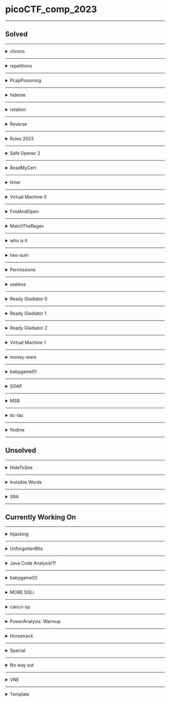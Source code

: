 # picoCTF_comp_2023

--------------------------------------------------------------------------------------------------------
## Solved

--------------------------------------------------------------------------------------------------------
<details>
<summary>chrono</summary>

### Description
How to automate tasks to run at intervals on linux servers?
Use ssh to connect to this server:
Server: saturn.picoctf.net
Port: 57690
Username: picoplayer 
Password: RmhP1XBDEg

### Steps taken to solve the problem.
- I had to first figure out how to ssh to a server. ssh user@address -p port and then enter the password.
- After that I ls the folder had nothing then I went back that means did cd .. 2 times.
- Then did ls and saw a folder challenge cd into it. Did ls in it. It had metadata.json file.
- I cat it and it had the flag.
- flag: picoCTF{Sch3DUL7NG_T45K3_L1NUX_dbc85700}.
</details>

--------------------------------------------------------------------------------------------------------
<details>
<summary>repetitions</summary>

### Description
Can you make sense of this file?
Download the file [here](https://artifacts.picoctf.net/c/297/enc_flag).

### Steps taken to solve the problem.
- Wget the file on the web shell.
- Cat the file. I had equal to at the end. So may be base64  encoded file.
- Base64 decode it ```cat enc_flag | base64 -d```. The output again had equal to at the end. So may be base64 decode again.
- Output again looked like base64 encoded. So base64 decode again.
- Had to base64 decode a couple more times to get the flag. ```cat enc_flag | base64 -d | base64 -d | base64 -d | base64 -d | base64 -d | base64 -d```
- flag: picoCTF{base64_n3st3d_dic0d!n8_d0wnl04d3d_c0ac1752}
</details>

--------------------------------------------------------------------------------------------------------
<details>
<summary>PcapPoisoning</summary>

### Description
How about some hide and seek heh?
Download this [file](https://artifacts.picoctf.net/c/404/trace.pcap) and find the flag.

### Steps taken to solve the problem.
- Downloaded the file and opened it in the wireshark.
- Looked at various row thing by clicking on them most of them had same text of gcv2 something something.
- Scrolled down to find the black things. First black thing had the flag.
- flag: picoCTF{P64P_4N4L7S1S_SU55355FUL_dd89e21b}
- I need to learn how to use wireshark and what all the information means.
</details>

--------------------------------------------------------------------------------------------------------
<details>
<summary>hideme</summary>

### Description
Every file gets a flag.
The SOC analyst saw one image been sent back and forth between two people. They decided to investigate and found out that there was more than what meets the eye [here](https://artifacts.picoctf.net/c/493/flag.png).

### Steps taken to solve the problem.
- Downloaded the file it is simply png file with logo of picoctf.
- Size is also small.
- Went to [wikipedia article](https://en.wikipedia.org/wiki/PNG). To find the bits which I can change to increase the width and height of the image. Did that couple of time no success.
- Looked at the end of the file in the hexeditor. Found some secret file things at the end thought to do unzip on this.
- Wget into the webshell. Unzip got a new folder secret.
- Folder had another flag.png file. Tried to unzip it got error. 
- So wget the file on my machine. Then unzip it.
- Found the flag file in the secret folder. I had the flag.
- flag: picoCTF{Hiddinng_An_imag3_within_@n_ima9e_5cf64968}
</details>

--------------------------------------------------------------------------------------------------------
<details>
<summary>rotation</summary>

### Description
You will find the flag after decrypting this file
Download the encrypted flag [here](https://artifacts.picoctf.net/c/451/encrypted.txt).

### Steps taken to solve the problem.
- Wget the file in the webshell. It is a txt file.
- Cat the contents of the file. Lookes like a ceaser cipher of the flag.
- Copied the encrypted flag. ```xqkwKBN{z0bib1wv_l3kzgxb3l_7mkl1k61}```.
- Made [this](/solutions/rotation.py) program to get all the ciphers.
- Run the program and enter the encrypted flag. You will get all the cipher for the 26 keys. See which is in the picoCTF format.
- Mine was with key 18.
- flag: picoCTF{r0tat1on_d3crypt3d_7ecd1c61}
</details>

--------------------------------------------------------------------------------------------------------
<details>
<summary>Reverse</summary>

### Description
Try reversing this file? Can ya?
I forgot the password to this [file](https://artifacts.picoctf.net/c/369/ret). Please find it for me?

### Steps taken to solve the problem.
- Wget the file in the webshell. It is a elf file. Not my strong point.
- Opened the file in the nano. The flag was there in plain text.
- flag: picoCTF{3lf_r3v3r5ing_succe55ful_fe733618}
- This was straight up luck to find the flag. I don't know how to reverse the elf file.
</details>

--------------------------------------------------------------------------------------------------------
<details>
<summary>Rules 2023</summary>

### Description
Read the rules of the competition and get a little bonus!
[Rules](https://picoctf.org/competitions/2023-spring-rules.html)

### Steps taken to solve the problem.
- Wget the file in webshell. It is a HTML file
- Opened in nano. Scrolled through the file. Found the flag in plain text format in the **alt** attribute of the element **img**.
- flag: picoCTF{h34rd_und3r5700d_4ck_cba1c711}
</details>

--------------------------------------------------------------------------------------------------------
<details>
<summary>Safe Opener 2</summary>

### Description
What can you do with this file?
I forgot the key to my safe but this [file](https://artifacts.picoctf.net/c/318/SafeOpener.class) is supposed to help me with retrieving the lost key. Can you help me unlock my safe?

### Steps taken to solve the problem.
- Wget the file in the webshell. File .class file. 
- Ran the file using ``` java SafeOpener```. Prompts to enter the password of the safe. Enter password.
- Give a string which looks base64 encoded and also a warning that we have 2 attempts left.
- Enter password 2 more times. Gave the same string value each time. "cGFzc3dvcmQ="
- Base64 decode this string to get password.
- The program base64 encodeds the entered password and then prints it out.
- Opened the file in the nano. The flag was there in plain text.
- flag: picoCTF{SAf3_0p3n3rr_y0u_solv3d_it_d6afee27}
</details>

--------------------------------------------------------------------------------------------------------
<details>
<summary>ReadMyCert</summary>

### Description
How about we take you on an adventure on exploring certificate signing requests
Take a look at this CSR file [here](https://artifacts.picoctf.net/c/383/readmycert.csr).

### Steps taken to solve the problem.
- Wget the file on the webshell. 
- Cat the file and see the file has text which may be base64 encoded.
- Use this [online base64](https://www.base64decode.org/) decoder and find the flag format string.
- flag: picoCTF{read_mycert_7834c5f2}
</details>


--------------------------------------------------------------------------------------------------------
<details>
<summary>timer</summary>

### Description
You will find the flag after analysing this apk
Download [here](https://artifacts.picoctf.net/c/421/timer.apk).
**Hint-1** Decompile
**Hint-2** mobsf or jadx 

### Steps taken to solve the problem.
- Wget the file in the webshell. The file is apk file.
- Opened the apk file in nano and saw a lot of gibberish.
- Strings the file and piped it into grep to find the picoCTF. No success.
- Installed the apk file on my phone. It is a normal timer with no stop button and no success.
- Looked at the hint.
- Had android studio installed on the pc. Opened the apk file in the android studio using option File > Profile or Debug APK.
- The flag was in the manifests > AndroidManifest.xml file on line 5.
- flag: picoCTF{t1m3r_r3v3rs3d_succ355fully_17496}.
</details>

--------------------------------------------------------------------------------------------------------
<details>
<summary>Virtual Machine 0</summary>

### Description
Can you crack this black box?
We grabbed this design doc from enemy servers: [Download](https://artifacts.picoctf.net/c/472/Virtual-Machine-0.zip). We know that the rotation of the red axle is input and the rotation of the blue axle is output. The following input gives the flag as output: [Download](https://artifacts.picoctf.net/c/472/input.txt).
**Hint** Rotating the axle that number of times is obviously not feasible. Can you model the mathematical relationship between red and blue?

### Steps taken to solve the problem.
- Wget both the files in the webshell. One file is a txt file and other is a zip file.
- Input file had this string of number 39722847074734820757600524178581224432297292490103995919748682209850899737
- Unzip the zip file gave a .dae file. Don't know what it is.
- Opened the file in nano in hope to find the flag in plain text. No success.
- Saw a term Collada in the file. Googled what is collada. Helps people to share and edit 3d files.
- Googled how to open collada file. It showed we can open it in Blender. Had it on my pc.
- Downloaded the file on my pc.
- Imported the file in blender. Something like a lego thing.
- Grabbed all the black legos and the base and moved them along the z axis to find some gears in there.
- There are 8 teeth on the gear splined with the blue axle.
- The big gear splined with the red axle has 40 teeth.
- Problem mentions that input of the red axle is input and the output is at the blue axle.
- So if we rotate red axle one the the blue axle will rotate 5 times.
- So if we rotate the red axle the input number of times the blue axle will rotate 5 * input. 
- Input * 5 = 198614235373674103788002620892906122161486462450519979598743411049254498685
- Looked at the hint, which said to have a mathematical relationship between read and blue which is red 1 turn equals blue 5 turns.
- Now we take the output value and convert then into hex using ``` hex(198614235373674103788002620892906122161486462450519979598743411049254498685) ```. 
- We get 0x7069636f4354467b67333472355f30665f6d3072335f36313730613162317d. Which has the hex value of the pico which is 7069636f. I thought this step to convert into hex because I did the problems previously related to RSA and there we converted the number to hex.
- Now to get the plain text we can do is import binascii and then do ``` binascii.unhexlify('7069636f4354467b67333472355f30665f6d3072335f36313730613162317d') ```.
- And we get the flag.
- flag: picoCTF{g34r5_0f_m0r3_6170a1b1}
</details>

--------------------------------------------------------------------------------------------------------
<details>
<summary>FindAndOpen</summary>

### Description
Someone might have hidden the password in the trace file.
Find the key to unlock [this file](https://artifacts.picoctf.net/c/411/flag.zip). [This tracefile](https://artifacts.picoctf.net/c/411/dump.pcap) might be good to analyze.

### Steps taken to solve the problem.
- Wget both the files in the webshell. One is a txt file and other is pcap file.
- The zip file is password protected. So we might need to find the password from the pcap file to get the flag.
- Opened the pacp file in the wireshark.
- On looking at the row we se the first few have text "Flying on Ethernet secret: Is this the flag."
- The some had text "Could the flag have been splitted?"
- Some had gibberish looking text.
- Then again it came with text "May be try checking the other file".
- The various text we saw in the various bytes are here.
- Flying on Ethernet secret: Is this the flag
- iBwaWNvQ1RGe1Could the flag have been splitted?
- AABBHHPJGTFRLKVGhpcyBpcyB0aGUgc2VjcmV0OiBwaWNvQ1RGe1IzNERJTkdfTE9LZF8=
- PBwaWUvQ1RGesabababkjaASKBKSBACVVAVSDDSSSSDSKJBJS
- PBwaWUvQ1RGe1Maybe try checking the other file
- Now I used a [online base64 decoder](https://www.base64decode.org/).
- Using the combination of last plus the first and the second we get this string "<YKƲmk^rH^^z picoCTF{PWmjZz{)+my�<This is the secret: picoCTF{R34DING_LOKd_"
- picoCTF{R34DING_LOKd_ is used this as the secret password to unzip the flag file on my pc.
- After unzip we got a flag file. I opened the flag file in the notepad. Got the flag.
- flag: picoCTF{R34DING_LOKd_fil56_succ3ss_8ec01288}
</details>

--------------------------------------------------------------------------------------------------------
<details>
<summary>MatchTheRegex</summary>

### Description
How about trying to match a regular expression
Additional details will be available after launching your challenge [instance](http://saturn.picoctf.net:59685/).

### Steps taken to solve the problem.
- Started the instance and opened the website.
- Opened the developer tools and looked at the elements. I was trying to look if there was some kind of regular expression used in script.
- I saw that there was a comment in the script // ^p.....F!?. I saw the caret sign thought that the input should be begin with the p and enterd picoCTF and got the flag. One can also enter paaaAAF to get the flag but I am not sure about this.
- flag: picoCTF{succ3ssfully_matchtheregex_36f43841}
</details>

--------------------------------------------------------------------------------------------------------
<details>
<summary>who is it</summary>

### Description
Someone just sent you an email claiming to be Google's co-founder Larry Page but you suspect a scam.
Can you help us identify whose mail server the email actually originated from?
Download the email file [here](https://artifacts.picoctf.net/c/363/email-export.eml). Flag: picoCTF{FirstnameLastname}
**Hint** whois can be helpful on IP addresses also, not only domain names

### Steps taken to solve the problem.
- Wget the file in the webshell. The file is .eml file.
- Opened the file saw some sender receive things.
- Looked at the hint.
- [whois](https://who.is/) is a site.
- Google whois ip address look up. Found this [whois site](https://www.whatismyip.com/ip-whois-lookup/).
- Opened the file in nano in webshell. Found a ipaddress 173.249.33.206.
- Pasted in the search box of the website and got a long thing. Looked for name and found "Wilhelm Zwalina".
- flag: picoCTF{WilhelmZwalina}
</details>

--------------------------------------------------------------------------------------------------------
<details>
<summary>two-sum</summary>

### Description
Can you solve this?
What two positive numbers can make this possible: n1 > n1 + n2 OR n2 > n1 + n2
Enter them here nc saturn.picoctf.net 49225. [Source](https://artifacts.picoctf.net/c/252/flag.c)

### Steps taken to solve the problem.
- Nc into the server. Entered any random number nothing happened.
- Wget the source file in the webshell and opened it inside of nano.
- Looked into the flag.c file. Saw if there is a function addIntOvf which if returns 0 then the program will exit. So some how i have to enter 2 numbers such that both of them are either positive or negative but their sum is of opposite sign.
- This is something like in java if we try to hold a value which is larger than what int data type can hold it will become negative something like that I studied in a book but don't remember it. 
- Google what is integer overflow. Read the [wikipedia article](https://en.wikipedia.org/wiki/Integer_overflow).
- Google what is the size of integer in c language. It is 2 bytes or 16 bits.
- Googled largest number integer in c language can hold. 2147483647
- Ran the program with gcc flag.c then ./a.out. Entered the 2147483647 1 numbers
- Got you have an integer overflow. Flag not found please run this on server.
- By this time the instance was shut down. So again started it.
- But when I entered the above mentioned numbers nothing was happening. I don't know what to do.
- Then at later time the thing was working correctly entered the above numbers got the flag.
- flag: picoCTF{Tw0_Sum_Integer_Bu773R_0v3rfl0w_fe14e9e9}
</details>

--------------------------------------------------------------------------------------------------------
<details>
<summary>Permissions</summary>

### Description
Can you read files in the root file?
The system admin has provisioned an account for you on the main server:
ssh -p 62831 picoplayer@saturn.picoctf.net
Password: cPC09LVcyM
Can you login and read the root file?
**Hint** What permissions do you have?
### Steps taken to solve the problem.
- Copied the ssh command on webshell but did not get the password prompt.
- Pasted the password anyways nothing happened.
- Ended the session.
- Tried changing the port and then ssh. Gave an error. 
- Again ssh tried typing in whoami, pwd ls commands nothing happened.
- Looked at the hint.
- The thing was later fixed and I could ssh correctly into it.
- Then I cd ../.. . And then found a challenge folder in there.
- cd into the challenge folder and there was metadatd.json file. I cat it and there was flag in it.
- flag: picoCTF{uS1ng_v1m_3dit0r_021d10ab}
</details>

--------------------------------------------------------------------------------------------------------
<details>
<summary>useless</summary>

### Description
There's an interesting script in the user's home directory
The work computer is running SSH. We've been given a script which performs some basic calculations, explore the script and find a flag.
Hostname: saturn.picoctf.net
Port:     54200
Username: picoplayer
Password: password

### Steps taken to solve the problem.
- I ssh into the thing using this command ```ssh -p 51325 picoplayer@saturn.picoctf.net```
- I ls and there was a file with name useless.
- cat useless. Contents of the file are below.
    ```
    #!/bin/bash
    # Basic mathematical operations via command-line arguments

    if [ $# != 3 ]
    then
    echo "Read the code first"
    else
            if [[ "$1" == "add" ]]
            then 
            sum=$(( $2 + $3 ))
            echo "The Sum is: $sum"  

            elif [[ "$1" == "sub" ]]
            then 
            sub=$(( $2 - $3 ))
            echo "The Substract is: $sub" 

            elif [[ "$1" == "div" ]]
            then 
            div=$(( $2 / $3 ))
            echo "The quotient is: $div" 

            elif [[ "$1" == "mul" ]]
            then
            mul=$(( $2 * $3 ))
            echo "The product is: $mul" 

            else
            echo "Read the manual"
            
            fi
    fi
    ```
- This is a bash script. I don't know what it is doing. I had to google how to run a bash script. Found [this article](https://www.baeldung.com/linux/use-command-line-arguments-in-bash-script).
- Ran the bash script ``` sh useless ```. It printed that Read the manual.
- To read manual in terminal means to use ``` man ``` command. So I ran ``` man useless ``` which opened the man page for the useless and there was the flag at the bottom under the authors heading.
- flag: picoCTF{us3l3ss_ch4ll3ng3_3xpl0it3d_5562}
</details>

--------------------------------------------------------------------------------------------------------
<details>
<summary>Ready Gladiator 0</summary>

### Description
Can you make a CoreWars warrior that always loses, no ties?
Your opponent is the Imp. The source is available [here](https://artifacts.picoctf.net/c/314/imp.red). If you wanted to pit the Imp against himself, you could download the Imp and connect to the CoreWars server like this:
nc saturn.picoctf.net 60784 < imp.red

### Steps taken to solve the problem.
- Wget the source in the webshell.
- Then ran the nc command.
- I did a few things and ended with message "Try again. Your warrior (warrior 1) must lose all rounds, no ties.".
- I opened the file in the nano and looked at the code and did not understand anything.
- There was mov command changed the 1 to 5. Then again ran the nc command and this time it gave me the flag. This was total hit and miss for me.
- flag: picoCTF{h3r0_t0_z3r0_4m1r1gh7_e1610ed2}
</details>

--------------------------------------------------------------------------------------------------------
<details>
<summary>Ready Gladiator 1</summary>

### Description
Can you make a CoreWars warrior that wins?
Your opponent is the Imp. The source is available [here](https://artifacts.picoctf.net/c/407/imp.red). If you wanted to pit the Imp against himself, you could download the Imp and connect to the CoreWars server like this:
nc saturn.picoctf.net 62981 < imp.red
To get the flag, you must beat the Imp at least once out of the many rounds.
**Hint** You may be able to find a viable warrior in beginner docs

### Steps taken to solve the problem.
- Wget the source file in the webshell and then ran the netcat command.
- It gave a message of 100 ties and said that my warrior must win once.
- So again I opened the imp file in nano and changed the mov from 0, 1 to 0, 2 and ran the nc command.
- This time the warrior 2 wins 100 times.
- So again change the move to some higher value like 11 and again I lose all the time.
- This time I changed the assert line to 3 and then also lost all the tries. 
- Looked at the hint.
- Googled the begineer docs for core wars and found this [site](https://vyznev.net/corewar/guide.html#start_imp). Did not understand much.
- Found another [site](http://www.koth.org/info/corewars_for_dummies/dummies.html) and read things understood little then copied on of the program.
- Program ```
  ;redcode
  ;name Imp Ex
  ;assert 1
  add #10, #-1
  mov 2, @-1
  jmp -2, 0
  dat #33, #33
  end
  ```
- Won 12 times ties 88 and got the flag.
- flag: picoCTF{1mp_1n_7h3_cr055h41r5_441be1fc}
</details>

--------------------------------------------------------------------------------------------------------
<details>
<summary>Ready Gladiator 2</summary>

### Description
Can you make a CoreWars warrior that wins every single round?
Your opponent is the Imp. The source is available [here](https://artifacts.picoctf.net/c/280/imp.red). If you wanted to pit the Imp against himself, you could download the Imp and connect to the CoreWars server like this:
nc saturn.picoctf.net 51703 < imp.red
To get the flag, you must beat the Imp all 100 rounds.
**Hint** If your warrior is close, try again, it may work on subsequent tries... why is that?

### Steps taken to solve the problem.
- Wget the file and changed the assert line to 0
- Ran the  nc command gave an error.
- Changed the assert line to 1.
- Added another mov line with 1, 5 and still did not win any thing.
- Copied the code from the **Ready Gladiator 1** from the solved section and the ran the nc command.
- Won 19 times and tied 81 times. Looked at the hint.
- Ran nc command again this time won 17 times and ties 83 times.
- Read this [guide](https://vyznev.net/corewar/guide.html).
- Read the above guide and understood a little bit of things but still could not write my own program. What I learned from the guide that there are warriors.
- So googled warriors for core wars and found this [startegy page](https://corewar.co.uk/strategy.htm). Tried copy pasting various warriors and ran them.
- Tried dwarf, paper and then stone/imp.
- Tried the clear-imp and got a win of 98 highest.
- Tried Digitalis in clear/imp example section scored 91 and dust 0.7 also scored 99(on mutiple tries) and then ran rise of dragon won 99 times.
- Code for [rise of dragons](https://corewar.co.uk/riseofthedragon.htm) ```                                                                                                   
  ;redcode
  ;name Imp Ex
  ;assert 1

          org    qscan

  gate    dat    4000,       1700
  bomb    dat    >2667,      11

          for    4
          dat    0,0
          rof

          spl    #4000,      >gate
  clear   mov    bomb,       >gate
          djn.f  clear,      >gate

          for    23
          dat    0,0
          rof

          istep  equ 1143           ; (CORESIZE+1)/7

  warr    spl    clear-1,    <3700
          mov    imp,        *launch
          spl    1,          <3600  ; 32 parallel processes
          spl    1,          <3500
          spl    1,          <3400
          spl    1,          <3300
          spl    1,          <3200
          spl    nxpoint,    <3100
  launch  djn.f  3600,       <4000

          for    2
          dat    0,0
          rof

  nxpoint add.f  #istep,     launch
          djn.f  clear-1,    <3000

  imp     mov.i  #3,         istep

          for    24
          dat    0,0
          rof

          qfac   equ 7051 ; 1467 ; 6371 ;  369
          qdec   equ 4452 ; 2804 ; 3532 ; 3730

          qa     equ (qfac*(qtab0-1-qptr)+1)
          qb     equ (qfac*(qtab0-qptr)+1)
          qc     equ (qfac*(qtab1-1-qptr)+1)
          qd     equ (qfac*(qtab1-qptr)+1)
          qe     equ (qfac*(qtab1+1-qptr)+1)
          qf     equ (qfac*(qtab2-qptr)+1)

          qtime  equ 18
          qstep  equ -7
          qgap   equ 87

  qdecode mul.b  *q1,          qptr
  q0      sne    <qtab0,       @qptr
  q1      add.b  qtab1,        qptr
  q2      mov    qtab2,        @qptr
  qptr    mov    qtab2,        *qdec
          add    #qstep,       qptr
          djn    q2,           #qtime
          jmp    warr,         qc
  qtab1   dat    4000,         qd
          dat    4000,         qe

  qscan   sne    qptr+qdec*qe, qptr+qdec*qe+qe
          seq    <qtab1+1,     qptr+qdec*(qe-1)+qe-1
          jmp    qdecode,      }q1
          sne    qptr+qdec*qb, qptr+qdec*qb+qd
          seq    <qtab0,       qptr+qdec*(qb-1)+qd
          jmp    qdecode,      {qdecode
          sne    qptr+qdec*qa, qptr+qdec*qa+qd
          seq    <qtab0-1,     qptr+qdec*(qa-1)+qd
          djn.a  qdecode,      {qdecode
          sne    qptr+qdec*qf, qptr+qdec*qf+qd
          seq    <qtab2,       qptr+qdec*(qf-1)+qd
          jmp    qdecode,      }qdecode
          sne    qptr+qdec*qc, qptr+qdec*qc+qc
          seq    <qtab1-1,     qptr+qdec*(qc-1)+qc-1
          jmp    qdecode,      {q1
          sne    qptr+qdec*qd, qptr+qdec*qd+qd
          seq    <qtab1,       qptr+qdec*(qd-1)+qd-1
          jmp    qdecode,      <qa
  qtab0   jmp    warr,         <qb
  qtab2   dat    qgap,         qf
  end
  ```
- I tried the above code mutiple times may be 40 times and then got the flag. I don't know what is happening in the code and I am not good enough for anything. So sorry.
- Just copy the code in imp.red file and then run the nc command. You might get the flag.
- flag: picoCTF{d3m0n_3xpung3r_9a074a57}
</details>

--------------------------------------------------------------------------------------------------------
<details>
<summary>Virtual Machine 1</summary>

### Description
The enemy has upgraded their mechanical analog computer. Start an instance to begin.
Additional details will be available after launching your challenge instance.
##### Instance started.
We grabbed this design doc from enemy servers: [Download](https://artifacts.picoctf.net/c/324/Virtual-Machine-1.zip). We know that the rotation of the red axle is input and the rotation of the blue axle is output. Reverse engineer the mechanism and get past their checker program:
nc saturn.picoctf.net 51650
**Hint-1** The supporting structure for the machine has been removed from the given design doc.
**Hint-2** Some gears are meshed strangely, such as tooth overlapping tooth. Consider such gears as meshed correctly.
**Hint-3** Learn enough about gear ratios to abstract details from the design doc.
### Steps taken to solve the problem.
- Downloaded the file on my machine and it is a zip file. Extracted things and got a dae file.
- Imported the dae file into blender.
- Saw an entire gear train with bevel gears. One can really count all the gears and find all the gear ratio.
- Labled all the gears with number of teeth on the gears.
- Found the final gear ratio which was 18718
- Started the instance was asked that how many times the output will turn if the input is turned 14373 times.
- Entered 269033814 and the answer was wrong.
- Again  calculated the ratios and had made mistake in the previous attempt. The correct ratio came to be 9359.
- Again launched the instance and got the input rpm to be 22039 so the final output is going to be 9359 * 22039 = 206263001. This was correct and got the flag.
- picoCTF{m0r3_g34r5_3g4d_2efa1d52}
</details>

--------------------------------------------------------------------------------------------------------
<details>
<summary>money-ware</summary>

### Description
Flag format: picoCTF{Malwarename}
The first letter of the malware name should be capitalized and the rest lowercase.
Your friend just got hacked and has been asked to pay some bitcoins to 1Mz7153HMuxXTuR2R1t78mGSdzaAtNbBWX. He doesn’t seem to understand what is going on and asks you for advice. Can you identify what malware he’s being a victim of?
**Hint-1** Some crypto-currencies abuse databases exist; check them out!
**Hint-2** Maybe Google might help.

### Steps taken to solve the problem.
- Googled the string to which the bitcoins are supposed to be payed.
- Found articles on [petya attack](https://www.vsec.infinigate.co.uk/blog/worlds-most-famous-bitcoin-wallets-petya-wannacry-ransomware).
- Google the name of the malware no success.
- Tried entering petya in the flag format. Got the flag.
- flag: picoCTF{Petya}
</details>

--------------------------------------------------------------------------------------------------------
<details>
<summary>babygame01</summary>

### Description
Get the flag and reach the exit.
Welcome to BabyGame! Navigate around the map and see what you can find! The game is available to download [here](https://artifacts.picoctf.net/c/227/game). There is no source available, so you'll have to figure your way around the map. You can connect with it using nc saturn.picoctf.net 49813.
**Hints-1** Use 'w','a','s','d' to move around.
**Hints-2** There may be secret commands to make your life easy.

### Steps taken to solve the problem.
- Wget the file in the webshell which is a elf file and then cat it to see if there is flag in plain text.
- Opened the file in nano. I has bunch of gibberish but some string like player has flag etc.
- Ran the net cat command. It wrote some gibberish then player position, endtile postion and the player flag.
- I entered move nothing happened it printed the same thing again. Then I enterd the player position: 4, 8 it printed things bunch of time and the printed you win but no flag.
- I started the program again. This time entered Player Postion 5, 9 it changed the position to 5, 4.
- I started the program again. This time entered Player Postion 6, 9 it changed the position to 6, 4.
- Tried Player Postion 3, 3 it made the Player Postion to 7, 4.
- Entered Player had flag: 2. Made the player postion to 8,3.
- Looked at the hints. 
- We can move multiple times by entering w a s d multiple times
- I made it reach the X and then it said you won.
- I looked at hint and it said there are some secret commands. So typed run or jump and walk.
- When entered walk the player changed from @ to k. So typed again wala. It changed to a.
- Typed lk it change to k. So thought(before this thought I typed many other characters thinking it might reveal the flag. So it is all hit and try and method.) of typing lX changed to X. 
- Now the end tile positon also updated to the position of the player.
- Moved that X around with the w a s d and took it to first postion and the then beyond the scrren. At this point I was just typing the a key and did not stop to see the result. 
- The program said suddenly that I have 46 flag but did not showed me the flag and stopped.
- Now with the same approach but see the result more carefully.
- Type lX then enter then type wwww then enter aaaa to take the player to starting postion of the board(0,0).
- Now enter a(your player will go beyond the boundaries of the board) and press enter till you see the change in the player has flag value which will become 88.
- Now start bringing back the player to the visible part of the board using a. Once you can see the player take it to the end postion that is to the place where the X is present at the last row and last column.
- When you reach there you will get the flag.
- flag: picoCTF{gamer_m0d3_enabled_0a880baf}
</details>

--------------------------------------------------------------------------------------------------------
<details>
<summary>SOAP</summary>

### Description
The web project was rushed and no security assessment was done. Can you read the /etc/passwd file?
[Web Portal](http://saturn.picoctf.net:51531/)
**Hint** XML external entity Injection
### Steps taken to solve the problem.
- Opened the website. Used the inspect element thing nothing there.
- Tried to nc the website nothing there too.
- Tried to wget the website, it got stuck at connecting the sever.
- Looked at the hint. Google the hint.
- Looked at [this site](https://portswigger.net/web-security/xxe#exploiting-xxe-to-retrieve-files). The site mentioned to install **Burp Suite** community  edition.
- Installed the community edition.
- Then launched the burp selected next and did not play with any settings and went to proxy tab and clicked on open browser and turned intercept on.
- Restared the problem instance and then pasted the link the opened browser window and clicked on the button in the card Open Details.
- Then the burp caught the request and I pasted this in the xml portion. ```<!DOCTYPE foo [ <!ENTITY xxe SYSTEM "file:///etc/passwd"> ]>``` and replace the id number with ```&xxe;```. Then forwarded the request and then the page loaded with the picoCTF flag.
- I had to try and google a lot to get this solution and I did not understand most things and did as the things says. This solution does not cover all the tries that I did to get the flag.
- flag: picoCTF{XML_3xtern@l_3nt1t1ty_55662c16}
</details>

--------------------------------------------------------------------------------------------------------
<details>
<summary>MSB</summary>

### Description
This image passes LSB statistical analysis, but we can't help but think there must be something to the visual artifacts present in this image...
Download the image [here](https://artifacts.picoctf.net/c/418/Ninja-and-Prince-Genji-Ukiyoe-Utagawa-Kunisada.flag.png)
**Hint** What's causing the 'corruption' of the image?

### Steps taken to solve the problem.
- Downloaded the image. Looked at it. The upper portion not good but lower portion good.
- Googled MSB which is most significant bit and LSB least significant bit.
- Looked at the hint. 
- I think since in problem it is mentioned that the image passed the LSB test. May be the image is corrupted due to some things done to its Most Significant Bit. Like a Bit flip thing.
- Tried to do the bitflip of the MSB and obtained a image but was not useful.
- Googled about MSB stegnography found this [article](http://ijcst.com/vol33/4/anil2.pdf).
- So if we go through all the pixels of the image and the find the MSB of all the pixels. Then we can convert that binary value to ascii which might be our flag.
- Failed at the above solution and got a bunch of gibberish.
- Googled how to do LSB stegnography on an image. To understand what has been done to image.
- I tried to extract each of the MSB from each color channel thinking there might be a message stored in them but it was just 1.
- Then I noticed that the border of the image in close to white so it's rgb value should be close to white. 
- The I examined the pixels in the 0th row and saw a pattern in the values it had some similar looking rgb value appearing again and again like so. 
```[103, 240, 111], [231, 112, 239], [103, 112, 111], [231, 240, 111], [231, 112, 111], [103, 112, 239] ```
- Then I went pixel peeping in the image a saw that there is a white pixel in the first row at index 27. I printed it's pixel value which was (233, 239, 239).
- Then I realized that the most significant bits in some of these pixels is 1 since they may have only 7 bits in them so I made sure that I am converting the decimal to 8 bit binary.
- So we have to take the MSB of the each color of each pixel and then using those bits we can get the entire message which has the flag.
- I tried storing all the bits in the variable but as the bits increased the program slowed down a lot. So I had to make sure that as soon as 8 bits are stored I convert those into their ascii counter parts and then remove them form the variable.
- This the [program](/solutions/msb.py) to solve the problem. I have tried to explain the program using comments.
- To run this program make sure that you have pillow module installed and make sure that the progrma is stored in a folder named "solutions".
- Then run the program to get the text stored in the image. The program will generate a message.txt file in the same folder. 
- Search for the pico string in the file and you will get the flag.
- flag: picoCTF{15_y0ur_que57_qu1x071c_0r_h3r01c_b5e03bc5}
</details>

--------------------------------------------------------------------------------------------------------
<details>
<summary>tic-tac</summary>

### Description
Someone created a program to read text files; we think the program reads files with root privileges but apparently it only accepts to read files that are owned by the user running it.
ssh to saturn.picoctf.net:49798, and run the binary named "txtreader" once connected. Login as ctf-player with the password, d137d16e

### Steps taken to solve the problem.
- Ssh into the server and run the binary txtreader. It gave an error and asked me to enter a filename after the command.
- I entered the flag.txt file name and then it gave a error that I don't own the file.
- I then entered the src.cpp and it printed the file. It was program which was checking id to see if I own the file or not.
- I saw the tag of toctou in the problem so I googled it and landed on this [wikipedia page](https://en.wikipedia.org/wiki/Time-of-check_to_time-of-use).
- Read the page the thing it exploit the race conditions. This is something that I read when dealing with promises in javascript. Race conditions are bad as they make code unpredictalbe. This is all I remember about them.
- Then I googled how to exploit the toctou and got this [article](https://en.wikipedia.org/wiki/Time-of-check_to_time-of-use). This guide explains things and I followed it do the thing but it did not work.
- The I found this [video](https://www.youtube.com/watch?v=5g137gsB9Wk) and did what it explained. Make sure to run the program in the background. To do this you just have to type & at the end of the command.
- But the problem was that when ever I tried to read the flag.txt file it sometime gave error but rest of time it just closed without displaying anything.
- So I just started bashing it with up arrow key and enter to run the last command which was the ./txtreader flag.txt. And then it in more than 20 tries it gave the flag.
- flag: picoCTF{ToctoU_!s_3a5y_f482a247}
</details>


--------------------------------------------------------------------------------------------------------
<details>
<summary>findme</summary>

### Description
Help us test the form by submiting the username as test and password as test!
The website running [here](http://saturn.picoctf.net:61202/).
**Hint** any redirections?

### Steps taken to solve the problem.
- Started the instance and opened the website.
- Login the webiste with the given credentials.
- A page opened with search for flag search element.
- Opened the developer tools and went straight to the cookies thing.
- Nothing was there.
- Looked at the sources. Nothing there.
- Searched for flag in the thing nothing there too.
- Looked at the hint. Did not understand anything.
- The text in the website is similar to the hint. Text is "I was redirected here by a friend of mine but i couldnt find anything. Help me search for flags :-)".
- Looked at what is happeneing when we press the go button. The text in updates and some elements style are changed.
- Tried to wget the thing but it was stuck at the connecting. I know that this might be wrong as I really don't know what is wget. I only know that wget is used to download the files.
- Opened burpsuite and then used it to capture the request after entering the password and username.
- In one of the request there was this weird looking text ```A¤¥€!Ur[v[Œú„=OªS€Òž’~Ùýë¹ñY'
Ÿ u¨T>```
- Again returned to this challenge and google redirections + web exploitation and got this [site](https://infosecwriteups.com/url-redirection-exploitation-and-mitigation-8eed73007375). Read it and thought to run the burp to see if we have some thing like this in the challenge.
- Was looking and saw this id things thought to run from start again and base64 decode this id text.
- I again went to the login page and ran the burp suite and looked at the things in the each interaction captured by burp.
- I the top line there was url with id in it. The id had a text value with base64 encoded text. So I copied that text and decoded it online
- Base64 encode text: cGljb0NURntwcm94aWVzX2Fs | plain text: picoCTF{proxies_al
- Then again I forwareded the request and again looked for the id things and found one again.
- Base64 encode text: bF90aGVfd2F5XzAxZTc0OGRifQ== | plain text: l_the_way_01e748db}
- flag: picoCTF{proxies_all_the_way_01e748db}
</details>  



--------------------------------------------------------------------------------------------------------
## Unsolved

--------------------------------------------------------------------------------------------------------
<details>
<summary>HideToSee</summary>

### Description
How about some hide and seek heh?
Look at this image [here](https://artifacts.picoctf.net/c/507/atbash.jpg).
**Hint** Download the image and try to extract it.

### Steps taken to solve the problem.
- Wget the file on the webshell
- The file is a jpg and has some cipher on it.
- Opened the file in on line hexedit. Had JFIF format on the start.
- Went to the JFIF file format on google. Opened the [wikipedia article](https://en.wikipedia.org/wiki/JPEG_File_Interchange_Format#:~:text=The%20JPEG%20File%20Interchange%20Format,encoded%20with%20the%20JPEG%20algorithm.). Did not understand much.
- Opened the file in the notepad to see if there is any string so that I can decode it using the ceaser cipher.
- strings the file in webshell ```strings atbash.jpg```. Got this long string "CDEFGHIJSTUVWXYZcdefghijstuvwxyz". Did ceaser cipher on the thing with no luck.
- Looked at the hint. Suggest to extract it. Did ``` unzip atbash.jpg ``` got an error.
- Googled the atbash term. Found this [wikipedia article](https://en.wikipedia.org/wiki/Atbash#:~:text=Atbash%20Hebrew%3A%20%D7%90%D7%AA%D7%91%D7%A9%3B%20also,with%20a%20standard%20collating%20order.).
- Tried to decipher the string mentioned above using the cipher in the wikipedia article. No success.
- Again looked at the file format and checked for any error but everything is fine.
</details>


-----------------------------------------------------------------------------------------------------
<details>
<summary>Invisible Words</summary>

### Description
Do you recognize this cyberpunk baddie? We don't either. AI art generators are all the rage nowadays, which makes it hard to get a reliable known cover image. But we know you'll figure it out. The suspect is believed to be trafficking in classics. That probably won't help crack the stego, but we hope it will give motivation to bring this criminal to justice!
Download the image [here](https://artifacts.picoctf.net/c/416/output.bmp).
**Hints-1**Something doesn't quite add up with this image...
**Hints-2**How's the image quality?

### Steps taken to solve the problem.
- Wget the file and it is a .bmp file.
- Open it in the online hexedit. Also opened this [wikipedia article](https://en.wikipedia.org/wiki/BMP_file_format#:~:text=The%20BMP%20file%20format%20or,and%20OS%2F2%20operating%20systems.)
- Looked at the hints.
</details>


--------------------------------------------------------------------------------------------------------
<details>
<summary>SRA</summary>

### Description
I just recently learnt about the SRA public key cryptosystem... or wait, was it supposed to be RSA? Hmmm, I should probably check...
Additional details will be available after launching your challenge instance
File is [here](https://artifacts.picoctf.net/c/294/chal.py)
Connect to the program on our server: nc saturn.picoctf.net 54297

### Steps taken to solve the problem.
- Wget the file and opened it in nano.
- I think it is normal RSA.
- We need to find the pride string which is getting encoded.
- Googled crypto thing that is being imported to learn about the inverse function.
  ### Program Description
  - We are creating a variable pride and storing random alphabets and digits in it. The length of the word is 16.
  - We are then storing 2 prime numbers of 128 bits in the varialbes gluttony and greed.
  - Then we are storing the product of prime numbers in lust variable which is N in rsa.
  - Sloth is 65537 which is e in the rsa.
  - In the variable envy we are basically storing the private key which is d.
  - We are then converting out plain text to binary string and then converting it to base 256 number.
  - Let pride encoded string be byte string b'ab' then 256^1*97 + 256^0*98 = 29430 is what the base 256.
  - Then we raise this number it to power of sloth which is e and then mod it by lust which is N.
  - So anger variable stores the encrypted text.
  - It then prints the encrypted text and the private key.
  - We then have to enter the plain text to get the flag.
- So for the problem we know d, e and the encrypted text we have to find the plain text.
- 
</details>







--------------------------------------------------------------------------------------------------------
## Currently Working On









--------------------------------------------------------------------------------------------------------
<details>
<summary>hijacking</summary>

### Description
Getting root access can allow you to read the flag. Luckily there is a python file that you might like to play with.
Through Social engineering, we've got the credentials to use on the server. SSH is running on the server.
saturn.picoctf.net 51709
Username: picoctf
Password: rZSsB--vJK  
**Hints-1** Check for Hidden files
**Hints-2** No place like Home:

### Steps taken to solve the problem.
- SSH in the sever using the given credentials. 
- Cd ../.. . Cd to the challenge. Gave error that permission is denied.
- So we need to get the admin privilages. Enterd the su to get the root access. It asked for the password entered the one given above thing failed.
- Tried the su picoctf it asked for the password and I don't know the password.
- Looked at the hints. 
- Cd home/picoctf and the run ls -a as hint mentions to check for the hidden files.
- There bunch of file like .bash_logout, .bashrd, .cache, .profile, .server.py
- The problem mentions about the py file. So we open the server py file in nano.
- There is no nano is ssh server so we cat the file. No python to run the file too.
- So we copy the file contents.
- I made the new server.py file on the webshell and then ran it there. I printed a base64 encoded string and then I base64 decoded it is a IP address.
- Now I tried to deconstruct the code line by line.
  ```
  import base64
  import os
  import socket
  ip = 'picoctf.org'

  # this is a way to ping server using python
  # 
  response = os.system("ping -c 1 " + ip) 
  #saving ping details to a variable
  host_info = socket.gethostbyaddr(ip) 
  #getting IP from a domaine
  host_info_to_str = str(host_info[2])
  host_info = base64.b64encode(host_info_to_str.encode('ascii'))
  print("Hello, this is a part of information gathering",'Host: ', host_info)  
  ```
- I googled what is pinging and then read this [wikipedia article](https://en.wikipedia.org/wiki/Ping_(networking_utility)).
- Then I tried running the code on my system and got the error that option -c requires admin privileges. Then I ran the thing with admin privileges and got thing like this
 ```
 Pinging picoctf.org [18.164.217.38] with 32 bytes of data:
  Reply from 18.164.217.38: bytes=32 time=86ms TTL=247
  Reply from 18.164.217.38: bytes=32 time=51ms TTL=247
  Reply from 18.164.217.38: bytes=32 time=59ms TTL=247
  Reply from 18.164.217.38: bytes=32 time=89ms TTL=247

  Ping statistics for 18.164.217.38:
      Packets: Sent = 4, Received = 4, Lost = 0 (0% loss),
  Approximate round trip times in milli-seconds:
      Minimum = 51ms, Maximum = 89ms, Average = 71ms
  Hello, this is a part of information gathering Host:  b'WycxOC4xNjQuMjE3LjM4J10='
 ```
- The base 64 encoded string is ['18.164.217.38'].
- Then I thought of running the ping without the admin privileges. I googled how to run the ping command in python without the admin privileges and found this s[tack overflow thing](https://stackoverflow.com/questions/29952676/simple-ping-function-returns-access-denied-option-c-requires-administrative-p) which suggested to use -n in place of -c.
- I ran the thing server.py on my machine with option n and the thing ran with same output. So I thought of donig this on the webshell. It gave error not ping found.
- And we cannot run the file on the ssh sever too.
</details>


--------------------------------------------------------------------------------------------------------
<details>
<summary>UnforgottenBits</summary>

### Description
Download this disk image and find the flag.
Note: if you are using the webshell, download and extract the disk image into /tmp not your home directory.
[Download compressed disk image](https://artifacts.picoctf.net/c/491/disk.flag.img.gz)

### Steps taken to solve the problem.
- content

</details>




--------------------------------------------------------------------------------------------------------
<details>
<summary>Java Code Analysis!?!</summary>

### Description
BookShelf Pico, my premium online book-reading service.
I believe that my website is super secure. I challenge you to prove me wrong by reading the 'Flag' book!
Here are the credentials to get you started:
Username: "user"
Password: "user"
Source code can be downloaded [here](https://artifacts.picoctf.net/c/478/bookshelf-pico.zip).
Website can be accessed [here](http://saturn.picoctf.net:55420/)!.
**Hint-1** Maybe try to find the JWT Signing Key ("secret key") in the source code? Maybe it's hardcoded somewhere? Or maybe try to crack it?
**Hint-2** The 'role' and 'userId' fields in the JWT can be of interest to you!
**Hint-3** The 'controllers', 'services' and 'security' java packages in the given source code might need your attention. We've provided a README.md file that contains some documentation.
**Hint-4** Upgrade your 'role' with the new (cracked) JWT. And re-login for the new role to get reflected in browser's localStorage.

### Steps taken to solve the problem.
- Wget the source and unzip it and then go into src > main > java > io > github > nandandesai > pico.
- Opened the java file in nano. No flag there.
- Looked in the repositories. No flag in there too.
- Looked in few more folder. Nothing useful found. Since there are too many files I looked at the hints.
- Downloaded the zip on my computer and opened the folder. Went into the user folder then into books and found the flag.pdf opened it had a flag but it was not a correct flag.
- Opened the src > main > java\io\github\nandandesai\pico > configs > BookShelfCongig.java got the place where the admin user is initialized but the password was redacted.
- Looking through the files came upon the file named JWTService.java in security folder in main.
- There is this variable named SECRET_KEY a
</details>


--------------------------------------------------------------------------------------------------------
<details>
<summary>babygame02</summary>

### Description
Break the game and get the flag.
Welcome to BabyGame 02! Navigate around the map and see what you can find! The game is available to download here. There is no source available, so you'll have to figure your way around the map. You can connect with it using nc saturn.picoctf.net 55756.

### Steps taken to solve the problem.
- Ran the nc command in the webshell.
- Same game as the babygame01. I have not solve that one so.
- Solved the babygame 01 so have I idea of what should I do.
- Typed lX and enter.
- Typed wwwwaaaa and enter to take the player to the start postion of the board.
- Then typed aaa and and did same as in babygame01. 
- This time as I reached the final postion the end disappeared and no win thing and no flag and I was able to bring the player back.
- So the thing failed. So now what Don't know.
- Did the same thing as above but before reaching the end postion change the player symbol to what was originally there and this time got the win thing but not the flag.
- Typed l made some changes to the dot lines and the looking at the player postion I tried taking the player to the X.
- We can make the player symbol to be a dot and then player postion doesn't update at all. 
</details>


--------------------------------------------------------------------------------------------------------
<details>
<summary>MORE SQLi</summary>

### Description
Can you find the flag on this website.
Try to find the flag [here](http://saturn.picoctf.net:54912/).
**Hint** SQLiLite

### Steps taken to solve the problem.
- Opened the site and just entered gibberish.
- This has something to do with the ways people use to modify data using queries. I have watched it in some videos but don't know how to do it.
- So I looked at hint.
- Then googled about SQL injection. Looked at few sites. Did not understand anything.
- Then I was on the picoctf discord and saw that we could do the previous solved ctf problems under same category to get better understanding of how to do the things.
- So I went to the picogym and searced for sql and it gave me 2 problems. I looked up the SQLite porblem from 2022.
- Then I watched this [video](https://www.youtube.com/watch?v=3tIXN9X7-6E) on it.
- Did as the video did and logged in using ' OR 1=1 -- as password and name. 
- Got a lot of entries with city phone and address and a search bar for city
- Entered flag to search it removed all entries.
- Then I entered the same login value it gave back all the entries into table.
</details>

--------------------------------------------------------------------------------------------------------
<details>
<summary>cancri-sp</summary>

### Description
Life is short; opportunity fleeting; the experiment perilous; judgment flawed.
Website is [here](http://saturn.picoctf.net:55507/).
Download [source.tar.gz](https://artifacts.picoctf.net/c/368/source.tar.gz).

### Steps taken to solve the problem.
- Used the link to open the website.
- Wget the source file on the webshell and try to explore it.
- Could not download the source.tar.gz since the zip was 1 gb not have that much data.
</details>



--------------------------------------------------------------------------------------------------------
<details>
<summary>PowerAnalysis: Warmup</summary>

### Description
This encryption algorithm leaks a "bit" of data every time it does a computation. Use this to figure out the encryption key.
Download the encryption program here [encrypt.py](https://artifacts.picoctf.net/c/433/encrypt.py). Access the running server with nc saturn.picoctf.net 59900.
The flag will be of the format picoCTF{<encryption key>} where <encryption key> is 32 lowercase hex characters comprising the 16-byte encryption key being used by the program.

### Steps taken to solve the problem.
- Wget the encryptpy file.
- Nc into the server we get a propmpt the 16 bytes text encoded as hex. So I look at the py file in nano.
- Looking at the encryption file we see that we have to enter a hex encoded plain text of 16 bytes.
- Program also has a key which is encoded in the hex format.
- Each byte of the plain text and the secret key is then XOR which give out a value.
- The value from the XOR operation is then used to get the element in the Sbox tuple.
- The value from the Sbox is then AND with the 1 which is stored in the array leak_buf.
- The program then counts the number of 1 in the leak_Buf array an output is to the screen.
- I tried to reverse the problem by my failed attempts below.
- Since we are loosing some info about the key ascii value when we do the AND operation I don't know how to reverse the problem.
- The reason is that doing AND operation with 1 will give 1 if the value from Sbox is odd which there are many and 0 which also there are many in Sbox.
- So to determine the ascii value we need to have a the leak value to be 0 at start that I figured out using the input below.
- ffffffffffffffffffffffffffffffff 4
- 00ffffffffffffffffffffffffffffff 3 é
- ff00ffffffffffffffffffffffffffff 5
- ffff00ffffffffffffffffffffffffff 4 
- ffffff00ffffffffffffffffffffffff 4 
- ffffffff00ffffffffffffffffffffff 4 
- ffffffffff00ffffffffffffffffffff 5
- ffffffffffff00ffffffffffffffffff 3 é
- ffffffffffffff00ffffffffffffffff 3 é
- ffffffffffffffff00ffffffffffffff 4 
- ffffffffffffffffff00ffffffffffff 5
- ffffffffffffffffffff00ffffffffff 4
- ffffffffffffffffffffff00ffffffff 4
- ffffffffffffffffffffffff00ffffff 4
- ffffffffffffffffffffffffff00ffff 3 é
- ffffffffffffffffffffffffffff00ff 4 
- ffffffffffffffffffffffffffffff00 4
- The hex encoded plain text at which the leak_value is 0 is 00ffffffffff0000ffffffffff00ffff which mean at this point all the even value are being selected from the Sbox tuple.
- But there are many even value with even ascii value in the Sbox tuple so it is not easy to get the value of the each byte.
- May be I am missing something. I don't know.
- We can automate some process using the python pwntools.
- For first byte all the index for which the lek_vlaue is 1.
- [1, 3, 4, 5, 6, 8, 10, 12, 14, 15, 16, 19, 30, 31, 37, 40, 44, 45, 46, 49, 50, 51, 52, 53, 54, 61, 67, 72, 74, 76, 77, 79, 83, 84, 88, 89, 90, 91, 92, 95, 97, 98, 100, 101, 105, 106, 107, 108, 110, 112, 114, 115, 117, 120, 121, 122, 123, 127, 129, 130, 131, 132, 134, 135, 136, 138, 139, 140, 143, 146, 147, 148, 151, 153, 154, 160, 161, 163, 164, 167, 168, 170, 171, 173, 174, 175, 176, 178, 179, 183, 185, 188, 189, 190, 192, 193, 197, 200, 202, 204, 205, 207, 208, 209, 210, 214, 215, 216, 218, 222, 224, 226, 228, 229, 230, 231, 232, 233, 234, 239, 240, 241, 242, 244, 246, 250, 252, 255]
- For second byte all the index for which the lek_vlaue is 1.
- [0, 1, 3, 4, 7, 8, 9, 10, 12, 13, 15, 17, 18, 24, 25, 28, 31, 32, 33, 35, 36, 37, 38, 40, 42, 43, 44, 47, 50, 53, 54, 55, 56, 57, 59, 60, 65, 67, 68, 70, 71, 74, 75, 78, 81, 83, 85, 89, 90, 91, 92, 93, 97, 98, 99, 100, 105, 107, 108, 109, 110, 111, 113, 116, 119, 121, 122, 123, 125, 127, 129, 131, 132, 133, 135, 136, 138, 141, 142, 143, 148, 149, 152, 155, 163, 165, 166, 167, 174, 182, 184, 185, 186, 189, 190, 191, 193, 195, 196, 198, 199, 200, 208, 209, 210, 211, 212, 215, 216, 223, 224, 225, 226, 229, 231, 233, 234, 238, 239, 240, 241, 242, 243, 244, 248, 249, 251, 254]
- For 3 byte all the index for which the lek_vlaue is 1.
- [5, 8, 12, 13, 14, 17, 18, 19, 20, 21, 22, 29, 33, 35, 36, 37, 38, 40, 42, 44, 46, 47, 48, 51, 62, 63, 65, 66, 68, 69, 73, 74, 75, 76, 78, 80, 82, 83, 85, 88, 89, 90, 91, 95, 99, 104, 106, 108, 109, 111, 115, 116, 120, 121, 122, 123, 124, 127, 128, 129, 131, 132, 135, 136, 138, 139, 141, 142, 143, 144, 146, 147, 151, 153, 156, 157, 158, 161, 162, 163, 164, 166, 167, 168, 170, 171, 172, 175, 178, 179, 180, 183, 185, 186, 192, 194, 196, 197, 198, 199, 200, 201, 202, 207, 208, 209, 210, 212, 214, 218, 220, 223, 224, 225, 229, 232, 234, 236, 237, 239, 240, 241, 242, 246, 247, 248, 250, 254]
- For 4 byte all the index for which the lek_vlaue is 1.
- [2, 3, 4, 7, 9, 10, 17, 18, 19, 20, 22, 23, 24, 26, 27, 28, 31, 32, 34, 35, 39, 41, 44, 45, 46, 48, 49, 51, 52, 55, 56, 58, 59, 61, 62, 63, 64, 65, 66, 70, 71, 72, 74, 78, 80, 81, 85, 88, 90, 92, 93, 95, 96, 97, 98, 100, 102, 106, 108, 111, 112, 114, 116, 117, 118, 119, 120, 121, 122, 127, 128, 131, 142, 143, 145, 147, 148, 149, 150, 152, 154, 156, 158, 159, 161, 162, 163, 164, 165, 166, 173, 181, 184, 188, 189, 190, 195, 196, 200, 201, 202, 203, 204, 207, 211, 216, 218, 220, 221, 223, 224, 226, 227, 229, 232, 233, 234, 235, 239, 241, 242, 244, 245, 249, 250, 251, 252, 254]
</details>


--------------------------------------------------------------------------------------------------------
<details>
<summary>Horsetrack</summary>

### Description
I'm starting to write a game about horse racing, would you mind testing it out? Maybe you can find some of my easter eggs... Hopefully it's a heap of fun!
[vuln](https://artifacts.picoctf.net/c/459/vuln), [libc.so.6](), [ld-linux-x86-64.so.2](https://artifacts.picoctf.net/c/459/ld-linux-x86-64.so.2), nc saturn.picoctf.net 59143

### Steps taken to solve the problem.
- Ran the nc command first to see what is this game. Looked like a command line thing where we are prompted to enter the instructions and things happen.
- Wget the vuln file and it is a elf file.
- Wget the second file which is also a elf file.
- Wget the third file and it is also a elf file.
- Elf file problems are difficult and I really don't under stand them.
- I opened the file in the nano and most of the content in them is gibberish. So according to me we might have to find the flag using just interaction with the program.
- Ran the nc command and interacted with the thing.
- We need to add horse with stable index, name length and name.
- Added 3 horses and then wanted to race them gave an error that not enough horses.
- I entered it again to add horses this time I entered names with space in between something weird happend that after I entered hourse it did not give me a prompt that a horse has been added.
- Then I entered the horse name only space and it accepted it.
- 
</details>

--------------------------------------------------------------------------------------------------------
<details>
<summary>Special</summary>

### Description
Don't power users get tired of making spelling mistakes in the shell? Not anymore! Enter Special, the Spell Checked Interface for Affecting Linux. Now, every word is properly spelled and capitalized... automatically and behind-the-scenes! Be the first to test Special in beta, and feel free to tell us all about how Special streamlines every development process that you face. When your co-workers see your amazing shell interface, just tell them: That's Special (TM)
Start your instance to see connection details.
ssh -p 63865 ctf-player@saturn.picoctf.net
The password is af86add3
**Hint** Experiment with different shell syntax.

### Steps taken to solve the problem.
- Ssh in to the thing.
- Typed ls noticed it said that Is not found.
- Then typed cd got Ad not found. So I thought is doing some rot on first character.
- Typed in ed gave back ed not found and when typed fd gave Fed not found.
- So no idea what it is doing.
- Typed ssh gave Why go back to inferior shell?. Still no idea why it gave that.
- Read the problem and entered That's Special (TM) gave syntax error unquoted string. Still I don't understand what we have to do here. Looked at the hint.
- If you enter any word that has sh in it it says why go to inferior shell.

</details>

--------------------------------------------------------------------------------------------------------
<details>
<summary>No way out</summary>

### Description
Put this flag in standard picoCTF format before submitting. If the flag was h1_1m_7h3_f14g submit picoCTF{h1_1m_7h3_f14g} to the platform.
[Windows game](https://artifacts.picoctf.net/c/285/win.zip), [Mac game](https://artifacts.picoctf.net/c/285/mac.app.zip)

### Steps taken to solve the problem.
- Downloaded and unziped the file and opened the pico.exe file.
- It is a game. Played it. Saw a big flag out of the compound so climed the ladder to see if there is any flag there and there was not.
- I could also not jump down from the platform or outside the walls.
- 
</details>

--------------------------------------------------------------------------------------------------------
<details>
<summary>VNE</summary>

### Description
We've got a binary that can list directories as root, try it out !!
ssh to saturn.picoctf.net:61401, and run the binary named "bin" once connected. Login as ctf-player with the password, 3f39b042

### Steps taken to solve the problem.
- Ssh into the thing and then googled how to run binary in linux.
- Ran using ./bin_name. Got a error saying secret_dir environment variable is not set.
- cd ../.. and the ls. I saw the challenge file but could not open it since permission denied.
</details>


--------------------------------------------------------------------------------------------------------
<details>
<summary>Template</summary>

### Description


### Steps taken to solve the problem.
- content
</details>










